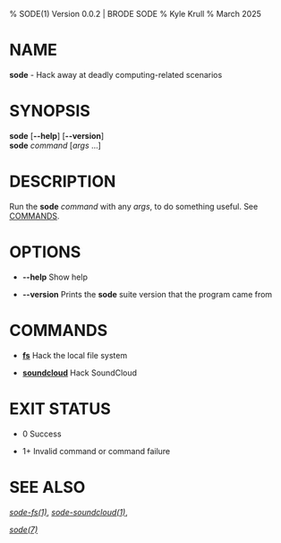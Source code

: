 % SODE(1) Version 0.0.2 | BRODE SODE
% Kyle Krull
% March 2025

<!---
man-pages reference: https://linux.die.net/man/7/man-pages
-->

# NAME

**sode** - Hack away at deadly computing-related scenarios

# SYNOPSIS

**sode** \[**\-\-help**\] \[**\-\-version**\]  
**sode** *command* \[*args* …\]

# DESCRIPTION

Run the **sode** *command* with any *args*, to do something useful. See
[COMMANDS](#commands).

# OPTIONS

  - **\-\-help**
    Show help

  - **\-\-version**
    Prints the **sode** suite version that the program came from

# COMMANDS

  - [**fs**](./bin/fs.1.md)
    Hack the local file system

  - [**soundcloud**](./bin/soundcloud.1.md)
    Hack SoundCloud

# EXIT STATUS

  - 0
    Success

  - 1+
    Invalid command or command failure

# SEE ALSO

[*sode-fs(1)*](./sode-fs.1.md),
[*sode-soundcloud(1)*](./sode-soundcloud.1.md),

[*sode(7)*](./sode.7.md)
